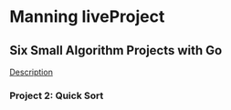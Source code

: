 # Manning liveProject

## Six Small Algorithm Projects with Go

[Description](https://www.manning.com/liveprojectseries/six-small-algorithm-projects-with-go)

### Project 2: Quick Sort